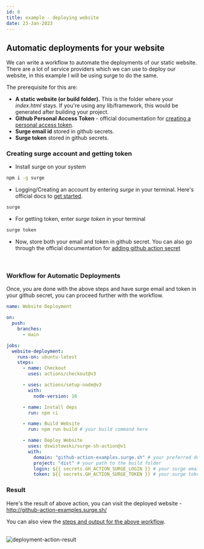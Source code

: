 ```yaml
---
id: 8
title: example - deploying website
date: 23-Jan-2023
---
```


## Automatic deployments for your website

We can write a workflow to automate the deployments of our static website. There are a lot of service providers which we can use to deploy our website, in this example I will be using surge to do the same.

The prerequisite for this are:

- **A static website (or build folder).** This is the folder where your _index.html_ stays. If you're using any lib/framework, this would be generated after building your project.
- **Github Personal Access Token** - official documentation for <a href='https://docs.github.com/en/authentication/keeping-your-account-and-data-secure/creating-a-personal-access-token' target='_blank'>creating a personal access token</a>.
- **Surge email id** stored in github secrets.
- **Surge token** stored in github secrets.

### Creating surge account and getting token

- Install surge on your system

```bash
npm i -g surge
```

- Logging/Creating an account by entering _surge_ in your terminal. Here's official docs to <a href='https://surge.sh/help/getting-started-with-surge' target='_blank'>get started</a>.

```bash
surge
```

- For getting token, enter _surge token_ in your terminal

```bash
surge token
```

- Now, store both your email and token in github secret. You can also go through the official documentation for <a href='https://docs.github.com/en/actions/security-guides/encrypted-secrets#creating-encrypted-secrets-for-a-repository' target='_blank'>adding github action secret</a>

<br />

### Workflow for Automatic Deployments

Once, you are done with the above steps and have surge email and token in your github secret, you can proceed further with the workflow.

```yml
name: Website Deployment

on:
  push:
    branches:
      - main

jobs:
  website-deployment:
    runs-on: ubuntu-latest
    steps:
      - name: Checkout
        uses: actions/checkout@v3

      - uses: actions/setup-node@v3
        with:
          node-version: 16

      - name: Install deps
        run: npm ci

      - name: Build Website
        run: npm run build # your build command here

      - name: Deploy Website
        uses: dswistowski/surge-sh-action@v1
        with:
          domain: "github-action-examples.surge.sh" # your preferred domain (shouldn't be already taken by someone)
          project: "dist" # your path to the build folder
          login: ${{ secrets.GH_ACTION_SURGE_LOGIN }} # your surge email secret key
          token: ${{ secrets.GH_ACTION_SURGE_TOKEN }} # your surge token secret key
```

### Result

Here's the result of above action, you can visit the deployed website - <a href='http://github-action-examples.surge.sh/' target='_blank'>http://github-action-examples.surge.sh/</a>

You can also view the <a href='https://github.com/akulsr0/github-action-examples/actions/runs/4036483855/jobs/6939110980' target='_blank'>steps and output for the above workflow</a>.

<img style='margin: 1rem 0' src='https://user-images.githubusercontent.com/43666833/215323365-a31cbb8a-c7d5-4e69-b270-4ef6269304b8.png' alt='deployment-action-result'>
